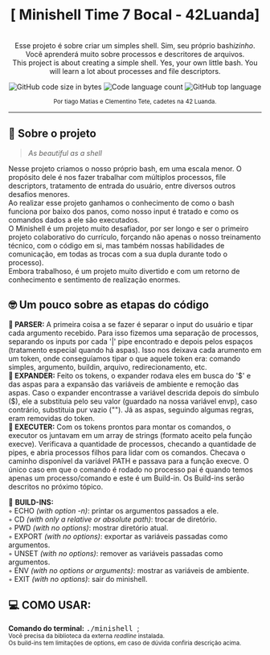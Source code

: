 <h1 align="center">
	 [ Minishell Time 7 Bocal - 42Luanda]
</h1>

<p align="center"><br>
Esse projeto é sobre criar um simples shell. Sim, seu próprio bash<i>izinho</i>. Você aprenderá muito sobre processos e descritores de arquivos.<br>
This project is about creating a simple shell. Yes, your own little bash. You will learn a lot about processes and file descriptors.<br>
</p>

<p align="center">
	<img alt="GitHub code size in bytes" src="https://img.shields.io/github/languages/code-size/rafaelabdm/Minishell?color=lightblue" />
	<img alt="Code language count" src="https://img.shields.io/github/languages/count/rafaelabdm/Minishell?color=yellow" />
	<img alt="GitHub top language" src="https://img.shields.io/github/languages/top/rafaelabdm/Minishell?color=blue" />
</p>

<p align="center">
<SUB>Por tiago Matias e Clementino Tete, cadetes na 42 Luanda.</SUB>
</p>

---

<h2>🐚 Sobre o projeto</h2>

> _As beautiful as a shell_
<p>
Nesse projeto criamos o nosso próprio bash, em uma escala menor. O propósito dele é nos fazer trabalhar com múltiplos processos, 
file descriptors, tratamento de entrada do usuário, entre diversos outros desafios menores.<br>
Ao realizar esse projeto ganhamos o conhecimento de como o bash funciona por baixo dos panos, como nosso input é tratado e como os 
comandos dados a ele são executados.<br>
O Minishell é um projeto muito desafiador, por ser longo e ser o primeiro projeto colaborativo do currículo, forçando não apenas o  nosso 
treinamento técnico, com o código em si, mas também nossas habilidades de comunicação, em todas as trocas com a sua dupla durante todo o processo). <br>
Embora trabalhoso, é um projeto muito divertido e com um retorno de conhecimento e sentimento de realização enormes.
<br>
</p>

<h2>🤓 Um pouco sobre as etapas do código</h2>

<p>
🔪<b> PARSER:</b> A primeira coisa a se fazer é separar o input do usuário e tipar cada argumento recebido. Para isso fizemos uma separação de processos, 
separando os inputs por cada '|' pipe encontrado e depois pelos espaços (tratamento especial quando há aspas). Isso nos deixava cada arumento em um token, 
onde conseguíamos tipar o que aquele token era: comando simples, argumento, buildin, arquivo, redirecionamento, etc.<br>
📖<b> EXPANDER:</b> Feito os tokens, o expander rodava eles em busca do '$' e das aspas para a expansão das variáveis de ambiente e remoção das aspas. 
Caso o expander encontrasse a variável descrida depois do símbulo ($), ele a substituia pelo seu valor (guardado na nossa variável envp), caso contrário, 
substituia pur vazio (""). Já as aspas, seguindo algumas regras, eram removidas do token.<br>
🏁<b> EXECUTER:</b> Com os tokens prontos para montar os comandos, o executor os juntavam em um array de strings (formato aceito pela função execve). 
Verificava a quantidade de processos, checando a quantidade de pipes, e abria processos filhos para lidar com os comandos. Checava o caminho
disponível da variável PATH e passava para a função execve. O único caso em que o comando é rodado no processo pai é quando temos apenas um processo/comando 
e este é um Build-in. Os Build-ins serão descritos no próximo tópico.<br>
</p>

<p>
🔨 <b>BUILD-INS:</b><br>
◦ ECHO <i>(with option -n)</i>: printar os argumentos passados a ele.<br>
◦ CD <i>(with only a relative or absolute path)</i>: trocar de diretório. <br>
◦ PWD <i>(with no options)</i>: mostrar diretório atual. <br>
◦ EXPORT <i>(with no options)</i>: exportar as variáveis passadas como argumentos. <br>
◦ UNSET <i>(with no options)</i>: remover as variáveis passadas como argumentos.<br>
◦ ENV <i>(with no options or arguments)</i>: mostrar as variáveis de ambiente. <br>
◦ EXIT <i>(with no options)</i>: sair do minishell. <br>
</p>

<h2>💻 COMO USAR:</h2>

<p>
<b>Comando do terminal:</b> <TT> ./minishell </TT>;<br>
<SUB>Você precisa da biblioteca da externa <i>readline</i> instalada.</SUB><br>
<SUB>Os build-ins tem limitações de options, em caso de dúvida confiria descrição acima.</SUB>
</p>
